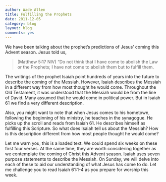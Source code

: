 ```yaml
---
author: Wade Allen
title: Fulfilling the Prophets
date: 2011-12-05
category: blog
layout: blog
comments: yes
---
```


We have been talking about the prophet’s predictions of Jesus’ coming this Advent season. Jesus told us,

>(Matthew 5:17 NIV) “Do not think that I have come to abolish the Law or the Prophets; I have not come to abolish them but to fulfill them.

The writings of the prophet Isaiah point hundreds of years into the future to describe the coming of the Messiah. However, Isaiah describes the Messiah in a different way from how most thought he would come. Throughout the Old Testament, it was understood that the Messiah would be from the line of David. Many assumed that he would come in political power. But in Isaiah 61 we find a very different description.

Also, you might want to note that when Jesus comes to his hometown, following the beginning of his ministry, he teaches in the synagogue. He picks up the scroll and reads from Isaiah 61. He describes himself as fulfilling this Scripture. So what does Isaiah tell us about the Messiah? How is this description different from how most people thought he would come?

Let me warn you, this is a loaded text. We could spend six weeks on these first four verses. At the same time, they are worth considering together as we contemplate the coming of Christ this Advent season. Isaiah uses seven purpose statements to describe the Messiah. On Sunday, we will delve into each of these to aid our understanding of what Jesus has come to do. Let me challenge you to read Isaiah 61:1-4 as you prepare for worship this week.
